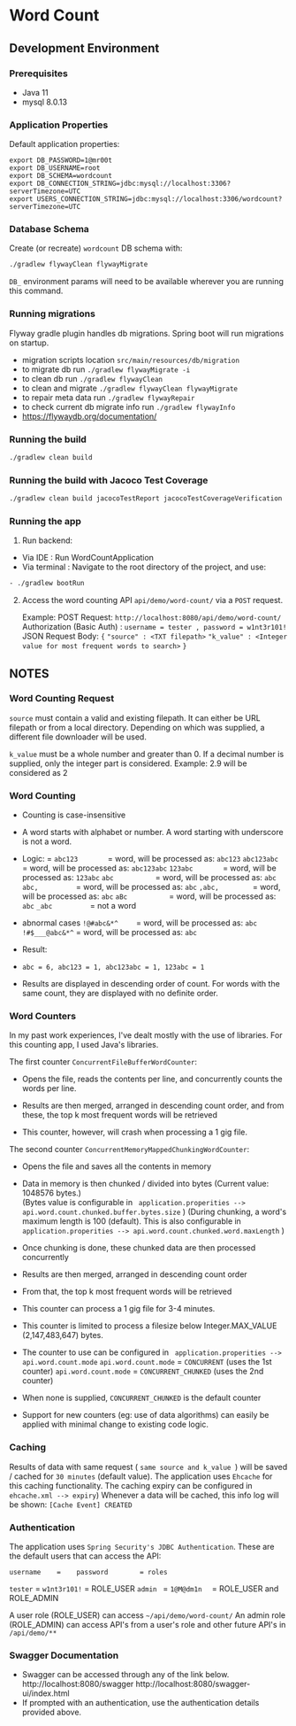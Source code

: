 # Word Count

## Development Environment

### Prerequisites
- Java 11
- mysql 8.0.13

### Application Properties

Default application properties:
```
export DB_PASSWORD=1@mr00t
export DB_USERNAME=root
export DB_SCHEMA=wordcount
export DB_CONNECTION_STRING=jdbc:mysql://localhost:3306?serverTimezone=UTC
export USERS_CONNECTION_STRING=jdbc:mysql://localhost:3306/wordcount?serverTimezone=UTC
```

### Database Schema

Create (or recreate) `wordcount` DB schema with:

```bash
./gradlew flywayClean flywayMigrate
```

`DB_` environment params will need to be available wherever you are running this command.



### Running migrations

Flyway gradle plugin handles db migrations. Spring boot will run migrations on startup.

- migration scripts location ```src/main/resources/db/migration```
- to migrate db run ``` ./gradlew flywayMigrate -i ```
- to clean db run ``` ./gradlew flywayClean ```
- to clean and migrate ``` ./gradlew flywayClean flywayMigrate ```
- to repair meta data run ``` ./gradlew flywayRepair ```
- to check current db migrate info run ``` ./gradlew flywayInfo ```
- https://flywaydb.org/documentation/


### Running the build

```bash
./gradlew clean build 
```



### Running the build with Jacoco Test Coverage

```bash
./gradlew clean build jacocoTestReport jacocoTestCoverageVerification
```


### Running the app
1. Run backend:
- Via IDE : Run WordCountApplication
- Via terminal : Navigate to the root directory of the project, and use:
```bash
- ./gradlew bootRun
```

2. Access the word counting API ```api/demo/word-count/``` via a ```POST``` request.

   Example: 
   POST Request: ``` http://localhost:8080/api/demo/word-count/ ```
   Authorization (Basic Auth) : ```username = tester , password = w1nt3r101! ```
   JSON Request Body:
        ``` { ```
            ``` "source" : <TXT filepath> ```
            ``` "k_value" : <Integer value for most frequent words to search> ```
        ``` } ```


## NOTES

### Word Counting Request
``` source ``` must contain a valid and existing filepath. It can either be URL filepath or from a local directory.
Depending on which was supplied, a different file downloader will be used.

``` k_value ``` must be a whole number and greater than 0.
If a decimal number is supplied, only the integer part is considered. Example: 2.9 will be considered as 2


### Word Counting 
- Counting is case-insensitive
- A word starts with alphabet or number. A word starting with underscore is not a word.

- Logic:
<raw>                 = <processed word>
``` abc123        ``` = word, will be processed as: ``` abc123 ```
``` abc123abc     ``` = word, will be processed as: ``` abc123abc ```
``` 123abc        ``` = word, will be processed as: ``` 123abc ```
``` abc           ``` = word, will be processed as: ``` abc ```
``` abc,          ``` = word, will be processed as: ``` abc ```
``` ,abc,         ``` = word, will be processed as: ``` abc ```
``` aBc           ``` = word, will be processed as: ``` abc ```
``` _abc          ``` = not a word

- abnormal cases
``` !@#abc&*^     ``` = word, will be processed as: ``` abc ```
``` !#$___@abc&*^ ``` = word, will be processed as: ``` abc ```

- Result:
- ``` abc = 6, abc123 = 1, abc123abc = 1, 123abc = 1 ```

- Results are displayed in descending order of count. 
For words with the same count, they are displayed with no definite order. 


### Word Counters
In my past work experiences, I've dealt mostly with the use of libraries. For this counting app, I used Java's libraries. 

The first counter ```ConcurrentFileBufferWordCounter```:
- Opens the file, reads the contents per line, and concurrently counts the words per line.
- Results are then merged, arranged in descending count order, and from these, the top k most frequent words will be retrieved

- This counter, however, will crash when processing a 1 gig file.


The second counter ```ConcurrentMemoryMappedChunkingWordCounter```:
- Opens the file and saves all the contents in memory
- Data in memory is then chunked / divided into bytes (Current value: 1048576 bytes.)  
  (Bytes value is configurable in ``` application.properities --> api.word.count.chunked.buffer.bytes.size``` )
  (During chunking, a word's maximum length is 100 (default). This is also configurable in ``` application.properities --> api.word.count.chunked.word.maxLength``` )
- Once chunking is done, these chunked data are then processed concurrently
- Results are then merged, arranged in descending count order
- From that, the top k most frequent words will be retrieved

- This counter can process a 1 gig file for 3-4 minutes.
- This counter is limited to process a filesize below Integer.MAX_VALUE (2,147,483,647) bytes.


- The counter to use can be configured in ``` application.properities --> api.word.count.mode```
  ```api.word.count.mode``` = ```CONCURRENT``` (uses the 1st counter)
  ```api.word.count.mode``` = ```CONCURRENT_CHUNKED``` (uses the 2nd counter)
  
- When none is supplied,  ```CONCURRENT_CHUNKED``` is the default counter


- Support for new counters (eg: use of data algorithms) can easily be applied with minimal change to existing code logic.


### Caching
Results of data with same request ( ``` same source and k_value  ```) will be saved / cached for ```30 minutes``` (default value).
The application uses ```Ehcache``` for this caching functionality. The caching expiry can be configured in ``` ehcache.xml --> expiry ```)
Whenever a data will be cached, this info log will be shown: ``` [Cache Event] CREATED ```


### Authentication
The application uses ```Spring Security's JDBC Authentication```. 
These are the default users that can access the API:

    username    =    password        = roles
``` tester ```  = ``` w1nt3r101! ``` = ROLE_USER
``` admin  ```  = ``` 1@M@dm1n   ``` = ROLE_USER and ROLE_ADMIN

A user role (ROLE_USER) can access ``` ~/api/demo/word-count/ ```
An admin role (ROLE_ADMIN) can access API's from a user's role and other future API's in ``` /api/demo/** ```


### Swagger Documentation
- Swagger can be accessed through any of the link below.
http://localhost:8080/swagger
http://localhost:8080/swagger-ui/index.html
- If prompted with an authentication, use the authentication details provided above.